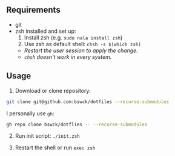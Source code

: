 ## Requirements

- git
- zsh installed and set up:
  1. Install zsh (e.g. `sudo nala install zsh`)
  2. Use zsh as default shell: `chsh -s $(which zsh)`
    * _Restart the user session to apply the change._
    * _`chsh` doesn't work in every system._

## Usage

1. Download or clone repository:

  ```sh
  git clone git@github.com:bswck/dotfiles --recurse-submodules
  ```

  I personally use `gh`:
  ```sh
  gh repo clone bswck/dotflies -- --recurse-submodules
  ```

2. Run init script: `./init.zsh`

3. Restart the shell or run `exec zsh`
